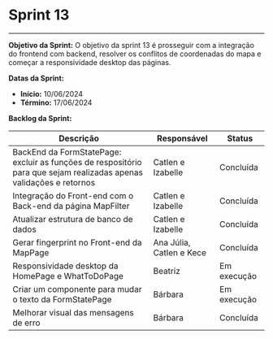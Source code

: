 # **Sprint 13**
<hr style="border: 0; height: 1px; background-color: #000000;">

**Objetivo da Sprint:**
O objetivo da sprint 13 é prosseguir com a integração do frontend com backend, resolver os conflitos de coordenadas do mapa e começar a responsividade desktop das páginas.

**Datas da Sprint:**

- **Início:** 10/06/2024
- **Término:** 17/06/2024

**Backlog da Sprint:**

| Descrição | Responsável | Status |
|------------|-------------|-----------------------|
| BackEnd da FormStatePage: excluir as funções de respositório para que sejam realizadas apenas validações e retornos | Catlen e Izabelle | Concluída | 
| Integração do Front-end com o Back-end da página MapFilter | Catlen e Izabelle | Concluída | 
| Atualizar estrutura de banco de dados | Catlen e Izabelle | Concluída | 
Gerar fingerprint no Front-end da MapPage | Ana Júlia, Catlen e Kece | Concluída | 
|Responsividade desktop da HomePage e WhatToDoPage | Beatriz | Em execução | 
Criar um componente para mudar o texto da FormStatePage | Bárbara | Em execução 
| Melhorar visual das mensagens de erro | Bárbara | Concluída |

